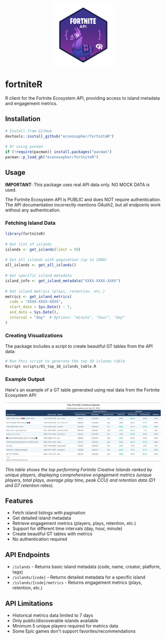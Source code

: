 <p align="center">
  <img src="package_logo.png" width="200" alt="fortniteR logo">
</p>

# fortniteR

R client for the Fortnite Ecosystem API, providing access to island metadata and engagement metrics.

## Installation

```r
# Install from GitHub
devtools::install_github("econosopher/fortniteR")

# Or using pacman
if (!require(pacman)) install.packages("pacman")
pacman::p_load_gh("econosopher/fortniteR")
```

## Usage

**IMPORTANT**: This package uses real API data only. NO MOCK DATA is used.

The Fortnite Ecosystem API is PUBLIC and does NOT require authentication. The API documentation incorrectly mentions OAuth2, but all endpoints work without any authentication.

### Fetching Island Data

```r
library(fortniteR)

# Get list of islands
islands <- get_islands(limit = 50)

# Get all islands with pagination (up to 1000)
all_islands <- get_all_islands()

# Get specific island metadata
island_info <- get_island_metadata("XXXX-XXXX-XXXX")

# Get island metrics (plays, retention, etc.)
metrics <- get_island_metrics(
  code = "XXXX-XXXX-XXXX",
  start_date = Sys.Date() - 7,
  end_date = Sys.Date(),
  interval = "day"  # Options: "minute", "hour", "day"
)
```

### Creating Visualizations

The package includes a script to create beautiful GT tables from the API data:

```bash
# Run this script to generate the top 10 islands table
Rscript scripts/01_top_10_islands_table.R
```

### Example Output

Here's an example of a GT table generated using real data from the Fortnite Ecosystem API:

![Top 10 Fortnite Islands Table](output/top_10_islands_table.png)

*This table shows the top performing Fortnite Creative Islands ranked by unique players, displaying comprehensive engagement metrics (unique players, total plays, average play time, peak CCU) and retention data (D1 and D7 retention rates).*


## Features

- Fetch island listings with pagination
- Get detailed island metadata
- Retrieve engagement metrics (players, plays, retention, etc.)
- Support for different time intervals (day, hour, minute)
- Create beautiful GT tables with metrics
- No authentication required

## API Endpoints

- `/islands` - Returns basic island metadata (code, name, creator, platform, tags)
- `/islands/{code}` - Returns detailed metadata for a specific island
- `/islands/{code}/metrics` - Returns engagement metrics (plays, retention, etc.)

## API Limitations

- Historical metrics data limited to 7 days
- Only public/discoverable islands available
- Minimum 5 unique players required for metrics data
- Some Epic games don't support favorites/recommendations